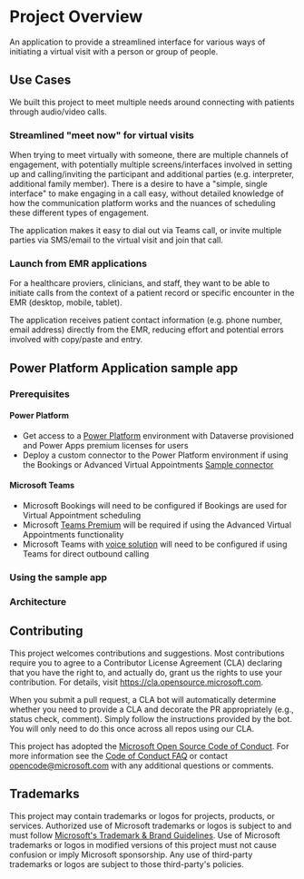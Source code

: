 # Project Overview

An application to provide a streamlined interface for various ways of initiating a virtual visit with a person or group of people.

## Use Cases

We built this project to meet multiple needs around connecting with patients through audio/video calls.

### Streamlined "meet now" for virtual visits

When trying to meet virtually with someone, there are multiple channels of engagement, with potentially multiple screens/interfaces involved in setting up and calling/inviting the participant and additional parties (e.g. interpreter, additional family member). There is a desire to have a "simple, single interface" to make engaging in a call easy, without detailed knowledge of how the communication platform works and the nuances of scheduling these different types of engagement.

The application makes it easy to dial out via Teams call, or invite multiple parties via SMS/email to the virtual visit and join that call.

### Launch from EMR applications

For a healthcare proviers, clinicians, and staff, they want to be able to initiate calls from the context of a patient record or specific encounter in the EMR (desktop, mobile, tablet).

The application receives patient contact information (e.g. phone number, email address) directly from the EMR, reducing effort and potential errors involved with copy/paste and entry.

## Power Platform Application sample app

### Prerequisites

#### Power Platform

- Get access to a [Power Platform](https://docs.microsoft.com/en-us/power-platform/) environment with Dataverse provisioned and Power Apps premium licenses for users
- Deploy a custom connector to the Power Platform environment if using the Bookings or Advanced Virtual Appointments [Sample connector](https://github.com/microsoft/Virtual-Visit-Sample-Connector)

#### Microsoft Teams

- Microsoft Bookings will need to be configured if Bookings are used for Virtual Appointment scheduling
- Microsoft [Teams Premium](https://learn.microsoft.com/en-us/microsoftteams/enhanced-teams-experience#advanced-virtual-appointments) will be required if using the Advanced Virtual Appointments functionality
- Microsoft Teams with [voice solution](https://learn.microsoft.com/en-us/microsoftteams/cloud-voice-landing-page) will need to be configured if using Teams for direct outbound calling

### Using the sample app

### Architecture

## Contributing

This project welcomes contributions and suggestions.  Most contributions require you to agree to a
Contributor License Agreement (CLA) declaring that you have the right to, and actually do, grant us
the rights to use your contribution. For details, visit https://cla.opensource.microsoft.com.

When you submit a pull request, a CLA bot will automatically determine whether you need to provide
a CLA and decorate the PR appropriately (e.g., status check, comment). Simply follow the instructions
provided by the bot. You will only need to do this once across all repos using our CLA.

This project has adopted the [Microsoft Open Source Code of Conduct](https://opensource.microsoft.com/codeofconduct/).
For more information see the [Code of Conduct FAQ](https://opensource.microsoft.com/codeofconduct/faq/) or
contact [opencode@microsoft.com](mailto:opencode@microsoft.com) with any additional questions or comments.

## Trademarks

This project may contain trademarks or logos for projects, products, or services. Authorized use of Microsoft 
trademarks or logos is subject to and must follow 
[Microsoft's Trademark & Brand Guidelines](https://www.microsoft.com/en-us/legal/intellectualproperty/trademarks/usage/general).
Use of Microsoft trademarks or logos in modified versions of this project must not cause confusion or imply Microsoft sponsorship.
Any use of third-party trademarks or logos are subject to those third-party's policies.
